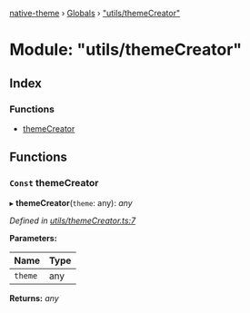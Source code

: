 [native-theme](../README.md) › [Globals](../globals.md) › ["utils/themeCreator"](_utils_themecreator_.md)

# Module: "utils/themeCreator"

## Index

### Functions

* [themeCreator](_utils_themecreator_.md#const-themecreator)

## Functions

### `Const` themeCreator

▸ **themeCreator**(`theme`: any): *any*

*Defined in [utils/themeCreator.ts:7](https://github.com/indigo-org/native-theme/blob/1f1a57d/src/utils/themeCreator.ts#L7)*

**Parameters:**

Name | Type |
------ | ------ |
`theme` | any |

**Returns:** *any*
